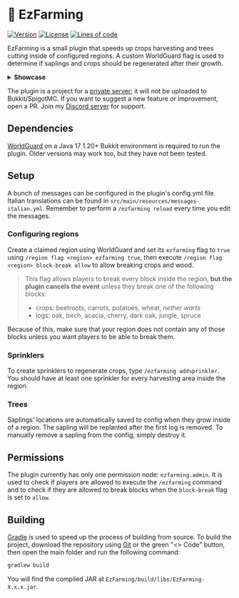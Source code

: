 # 🌾 EzFarming
[![Version](https://img.shields.io/github/v/release/Remigio07/EzFarming?style=plastic&label=version)](https://github.com/Remigio07/EzFarming/releases)
[![License](https://img.shields.io/github/license/Remigio07/EzFarming?style=plastic)]([https://www.gnu.org/licenses/agpl-3.0.en.html](https://www.apache.org/licenses/LICENSE-2.0.html))
[![Lines of code](https://tokei.rs/b1/github/Remigio07/EzFarming?category=code&color=magenta)](https://github.com/Remigio07/EzFarming)

EzFarming is a small plugin that speeds up crops harvesting and trees cutting inside of configured regions. A custom WorldGuard flag is used to determine if saplings and crops should be regenerated after their growth.

<details>
  <summary><strong>Showcase</strong></summary>
  <br>
  
  https://github.com/Remigio07/EzFarming/assets/31587616/c26479bb-90c0-43c6-929f-3d753fe7f549
  
  https://github.com/Remigio07/EzFarming/assets/31587616/0595e18d-e7b9-4e21-a86d-ec9d6d085440
</details>

The plugin is a project for a [private server](https://www.odysseymc.eu/); it will not be uploaded to Bukkit/SpigotMC.
If you want to suggest a new feature or improvement, open a PR. Join my [Discord server](https://remigio07.me/discord.gg/CPtysXTfQg) for support.

## Dependencies
[WorldGuard](https://dev.bukkit.org/projects/worldguard) on a Java 17 1.20+ Bukkit environment is required to run the plugin. Older versions may work too, but they have not been tested.

## Setup
A bunch of messages can be configured in the plugin's config.yml file. Italian translations can be found in `src/main/resources/messages-italian.yml`.
Remember to perform a `/ezfarming reload` every time you edit the messages.

### Configuring regions
Create a claimed region using WorldGuard and set its `ezfarming` flag to `true` using `/region flag <region> ezfarming true`, then execute `/region flag <region> block-break allow` to allow breaking crops and wood.

> This flag allows players to break every block inside the region, **but the plugin cancels the event** unless they break one of the following blocks:
> - crops: beetroots, carrots, potatoes, wheat, *nether warts*
> - logs: oak, birch, acacia, cherry, dark oak, jungle, spruce

Because of this, make sure that your region does not contain any of those blocks unless you want players to be able to break them.

### Sprinklers
To create sprinklers to regenerate crops, type `/ezfarming addsprinkler`.
You should have at least one sprinkler for every harvesting area inside the region.

### Trees
Saplings' locations are automatically saved to config when they grow inside of a region. The sapling will be replanted after the first log is removed.
To manually remove a sapling from the config, simply destroy it.

## Permissions
The plugin currently has only one permission node: `ezfarming.admin`. It is used to check if players are allowed to execute the `/ezfarming` command and to check if they are allowed to break blocks when the `block-break` flag is set to `allow`.

## Building
[Gradle](https://gradle.org) is used to speed up the process of building from source.
To build the project, download the repository using [Git](https://git-scm.com/downloads) or the green "<> Code" button, then open the main folder and run the following command:
```bat
gradlew build
```
You will find the compiled JAR at `EzFarming/build/libs/EzFarming-X.x.x.jar`.
